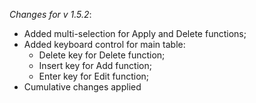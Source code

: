 _Changes for v 1.5.2_:
- Added multi-selection for Apply and Delete functions;
- Added keyboard control for main table:
    - Delete key for Delete function;
    - Insert key for Add function;
    - Enter key for Edit function;
- Cumulative changes applied
